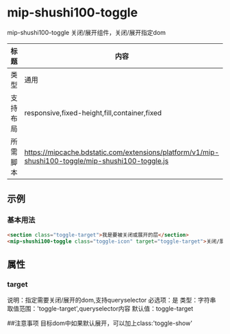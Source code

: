 # mip-shushi100-toggle

mip-shushi100-toggle 关闭/展开组件，关闭/展开指定dom

标题|内容
----|----
类型|通用
支持布局|responsive,fixed-height,fill,container,fixed
所需脚本|https://mipcache.bdstatic.com/extensions/platform/v1/mip-shushi100-toggle/mip-shushi100-toggle.js

## 示例

### 基本用法
```html
<section class="toggle-target">我是要被关闭或展开的层</section>
<mip-shushi100-toggle class="toggle-icon" target="toggle-target">关闭/展开</mip-shushi100-toggle>
```

## 属性

### target

说明：指定需要关闭/展开的dom,支持queryselector
必选项：是
类型：字符串
取值范围：'toggle-target',queryselector内容
默认值：toggle-target

##注意事项
目标dom中如果默认展开，可以加上class:'toggle-show'



